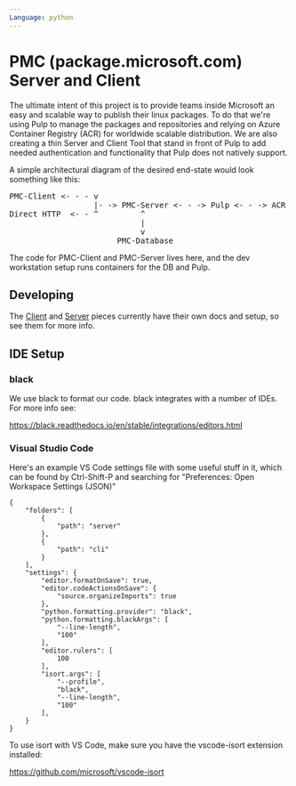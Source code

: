 ```yaml
---
Language: python
---
```


# PMC (package.microsoft.com) Server and Client

The ultimate intent of this project is to provide teams inside Microsoft an easy and scalable
way to publish their linux packages.
To do that we're using Pulp to manage the packages and repositories and relying on Azure Container
Registry (ACR) for worldwide scalable distribution.
We are also creating a thin Server and Client Tool that stand in front of Pulp to add
needed authentication and functionality that Pulp does not natively support.

A simple architectural diagram of the desired end-state would look something like this:

<pre>
PMC-Client <- - - v
                  |- -> PMC-Server <- - -> Pulp <- - -> ACR <- - -> packages.microsoft.com
Direct HTTP  <- - ^         ^
                            |
                            v
                       PMC-Database
</pre>

The code for PMC-Client and PMC-Server lives here, and the dev workstation setup runs containers
for the DB and Pulp.

## Developing

The [Client](cli/README.md) and [Server](server/README.md) pieces currently have their own docs
and setup, so see them for more info.

## IDE Setup

### black

We use black to format our code. black integrates with a number of IDEs. For more info see:

https://black.readthedocs.io/en/stable/integrations/editors.html

### Visual Studio Code

Here's an example VS Code settings file with some useful stuff in it, which can be found by
Ctrl-Shift-P and searching for "Preferences: Open Workspace Settings (JSON)"

<!-- language: json -->

    {
        "folders": [
            {
                "path": "server"
            },
            {
                "path": "cli"
            }
        ],
        "settings": {
            "editor.formatOnSave": true,
            "editor.codeActionsOnSave": {
                "source.organizeImports": true
            },
            "python.formatting.provider": "black",
            "python.formatting.blackArgs": [
                "--line-length",
                "100"
            ],
            "editor.rulers": [
                100
            ],
            "isort.args": [
                "--profile",
                "black",
                "--line-length",
                "100"
            ],
        }
    }

To use isort with VS Code, make sure you have the vscode-isort extension installed:

https://github.com/microsoft/vscode-isort

